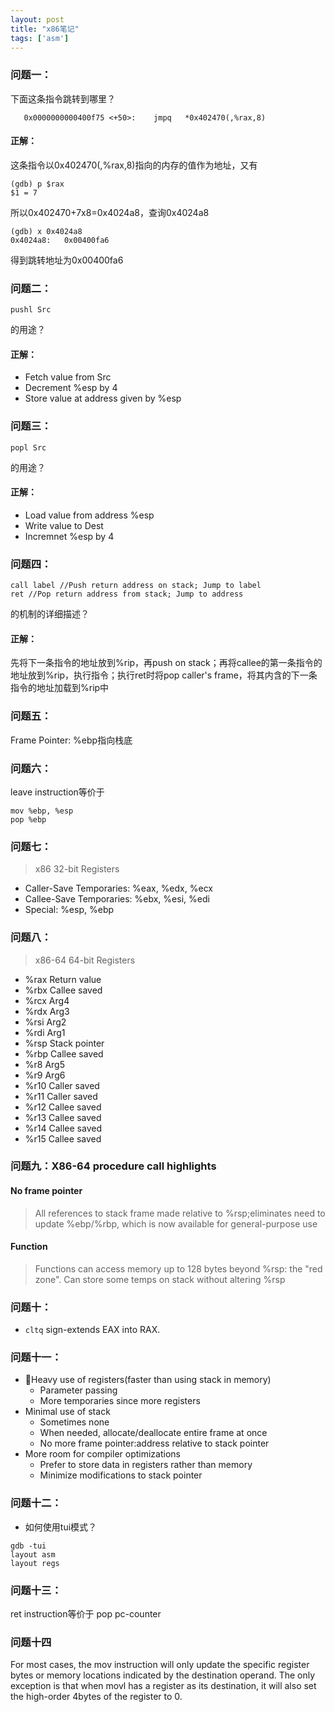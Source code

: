 ```yaml
---
layout: post
title: "x86笔记"
tags: ['asm']
---
```

### 问题一：
下面这条指令跳转到哪里？
```
   0x0000000000400f75 <+50>:	jmpq   *0x402470(,%rax,8)
```
#### 正解：
这条指令以0x402470(,%rax,8)指向的内存的值作为地址，又有
```
(gdb) p $rax
$1 = 7
```
所以0x402470+7x8=0x4024a8，查询0x4024a8
```
(gdb) x 0x4024a8
0x4024a8:	0x00400fa6
```
得到跳转地址为0x00400fa6
### 问题二：
```
pushl Src
```
的用途？
#### 正解：
- Fetch value from Src
- Decrement %esp by 4
- Store value at address given by %esp
### 问题三：
```
popl Src
```
的用途？
#### 正解：
- Load value from address %esp
- Write value to Dest
- Incremnet %esp by 4
### 问题四：
```
call label //Push return address on stack; Jump to label
ret //Pop return address from stack; Jump to address
```
的机制的详细描述？
#### 正解：
先将下一条指令的地址放到%rip，再push on stack；再将callee的第一条指令的地址放到%rip，执行指令；执行ret时将pop caller's frame，将其内含的下一条指令的地址加载到%rip中
### 问题五：
Frame Pointer: %ebp指向栈底
### 问题六：
leave instruction等价于
```
mov %ebp, %esp
pop %ebp
```
### 问题七：
> x86 32-bit Registers
- Caller-Save Temporaries: %eax, %edx, %ecx
- Callee-Save Temporaries: %ebx, %esi, %edi
- Special: %esp, %ebp

### 问题八：
> x86-64 64-bit Registers
- %rax Return value
- %rbx Callee saved
- %rcx Arg4
- %rdx Arg3
- %rsi Arg2
- %rdi Arg1
- %rsp Stack pointer
- %rbp Callee saved
- %r8 Arg5
- %r9 Arg6
- %r10 Caller saved
- %r11 Caller saved
- %r12 Callee saved
- %r13 Callee saved
- %r14 Callee saved
- %r15 Callee saved

### 问题九：X86-64 procedure call highlights
#### No frame pointer
> All references to stack frame made relative to %rsp;eliminates need to update %ebp/%rbp, which is now available for general-purpose use
#### Function 
> Functions can access memory up to 128 bytes beyond %rsp: the "red zone". Can store some temps on stack without altering %rsp

### 问题十：
- ``cltq`` sign-extends EAX into RAX.

### 问题十一：
- Heavy use of registers(faster than using stack in memory)
    - Parameter passing
    - More temporaries since more registers
- Minimal use of stack
    - Sometimes none
    - When needed, allocate/deallocate entire frame at once
    - No more frame pointer:address relative to stack pointer
- More room for compiler optimizations
    - Prefer to store data in registers rather than memory
    - Minimize modifications to stack pointer

### 问题十二：
- 如何使用tui模式？
```
gdb -tui
layout asm
layout regs
```

### 问题十三：
ret instruction等价于
pop pc-counter

### 问题十四
For most cases, the mov instruction will only update the specific register bytes or memory locations indicated by the destination operand. The only exception is that when movl has a register as its destination, it will also set the high-order 4bytes of the register to 0.
